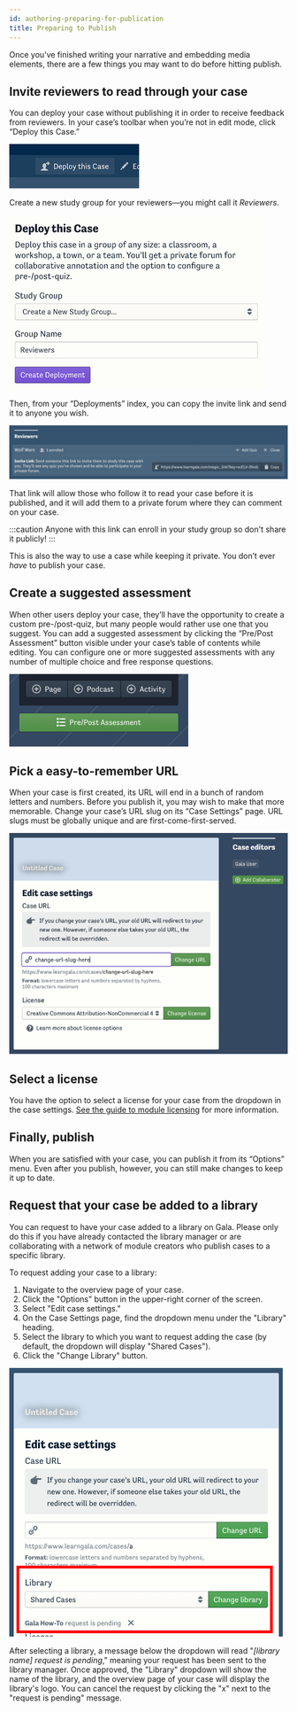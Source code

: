 ```yaml
---
id: authoring-preparing-for-publication
title: Preparing to Publish
---
```


Once you’ve finished writing your narrative and embedding media elements, there are a few things you may want to do before hitting publish.

## Invite reviewers to read through your case

You can deploy your case without publishing it in order to receive feedback from reviewers.
In your case’s toolbar when you’re not in edit mode, click “Deploy this Case.”

![A screenshot of the Deploy button.](./assets/deploy-button-screenshot.png)

Create a new study group for your reviewers—you might call it _Reviewers_.

![A screenshot of the creation form.](./assets/create-study-group-screenshot.png)

Then, from your “Deployments” index, you can copy the invite link and send it to anyone you wish.

![A screenshot of the deployments index](./assets/deployments-index-screenshot.png)

That link will allow those who follow it to read your case before it is published, and it will add them to a private forum where they can comment on your case.

:::caution
 Anyone with this link can enroll in your study group so don't share it publicly!
:::

This is also the way to use a case while keeping it private.
You don’t ever _have_ to publish your case.

## Create a suggested assessment

When other users deploy your case, they’ll have the opportunity to create a custom pre-/post-quiz, but many people would rather use one that you suggest.
You can add a suggested assessment by clicking the “Pre/Post Assessment” button visible under your case’s table of contents while editing.
You can configure one or more suggested assessments with any number of multiple choice and free response questions.

![Click the "Pre/Post Assessment" button](./assets/authoring-add-assessment.png)

## Pick a easy-to-remember URL

When your case is first created, its URL will end in a bunch of random letters and numbers.
Before you publish it, you may wish to make that more memorable.
Change your case’s URL slug on its “Case Settings” page.
URL slugs must be globally unique and are first-come-first-served.


![Change your URL slug in the case settings menu](./assets/authoring-change-url.png)

## Select a license

You have the option to select a license for your case from the dropdown in the case settings. [See the guide to module licensing](./general-licensing) for more information.

## Finally, publish

When you are satisfied with your case, you can publish it from its “Options” menu.
Even after you publish, however, you can still make changes to keep it up to date.

## Request that your case be added to a library

You can request to have your case added to a library on Gala. Please only do this if you have already contacted the library manager or are collaborating with a network of module creators who publish cases to a specific library.

To request adding your case to a library:

1. Navigate to the overview page of your case.
2. Click the "Options" button in the upper-right corner of the screen.
3. Select "Edit case settings."
4. On the Case Settings page, find the dropdown menu under the "Library" heading.
5. Select the library to which you want to request adding the case (by default, the dropdown will display "Shared Cases").
6. Click the "Change Library" button.

![Send a library request from the case settings menu](./assets/authoring-edit-library.png)

After selecting a library, a message below the dropdown will read "_[library name] request is pending_," meaning your request has been sent to the library manager. Once approved, the "Library" dropdown will show the name of the library, and the overview page of your case will display the library's logo. You can cancel the request by clicking the "x" next to the "request is pending" message.